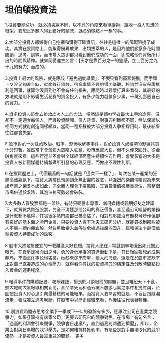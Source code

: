 # 坦伯頓投資法


<div id="id_590ea0c28a07d8b89839276" class="text_exposed_root"><span>1.投資要能成功，就必須與眾不同，以不同的角度來看待</span><wbr><span class="word_break"></span><span>事物，跳脫一般人思想的框架，要想比多數人得到更好的績</span><wbr><span class="word_break"></span>效，就必須做點不一樣的事。<br> <br><span> 2.大部分投資人都懶得自己挖掘和獲得正確資訊，往往是</span><wbr><span class="word_break"></span><span>這唯一的障礙阻撓了成功。其實在投資路上，能取得優異成</span><wbr><span class="word_break"></span><span>果、出類拔萃的人，是因為他們願意多花時間閱讀、思考、</span><wbr><span class="word_break"></span><span>訓練，而市場大眾卻都只看到他們成功的一面，卻忽略他們</span><wbr><span class="word_break"></span><span>背後所付出的時間與精神。就如同愛迪生名言：【天才是靠</span><wbr><span class="word_break"></span>百分之一的靈感，加上百分之九十九的努力】而成的。<br> <br><span> 3.投資上最大的風險，就是應該「避免過度舉債」，不要</span><wbr><span class="word_break"></span><span>只看到高額報酬，而手頭上又沒足夠現金時，就向銀行貸款</span><wbr><span class="word_break"></span><span>，很多事情不要想得太樂觀，投資並沒有保證獲利這回事，</span><wbr><span class="word_break"></span><span>就算你沒買到也不會有任何損失，應隨時以最壞打算來看待</span><wbr><span class="word_break"></span><span>，其最好的方法就是用不影響生活花費的資金投入，有多少</span><wbr><span class="word_break"></span>能力就做多少事，千萬別膨脹自己的實力。<span class="text_exposed_hide">⋯⋯</span><span class="text_exposed_show"><br> <br><span> 4.很多投資人都會去仿效成功人士的方法，當然這是讓初</span><wbr><span class="word_break"></span><span>學者最快上手的途徑，但卻不一定適合每個人，而且投資時</span><wbr><span class="word_break"></span><span>間、個人背景、對事的判斷都不同，無法保證以相同方式就</span><wbr><span class="word_break"></span><span>能創造同樣績效，當同一種招數被大部分投資人爭相採用時</span><wbr><span class="word_break"></span>，最後結果往往都會失靈。<br> <br><span> 5.股市對於一次性的政治、戰爭、恐怖攻擊等事件，對於</span><wbr><span class="word_break"></span><span>投資人或經濟的影響其實十分短暫，雖然當下會激使大眾陷</span><wbr><span class="word_break"></span><span>入狂亂，股市應聲大跌，但不久便又回升。從金融角度來看</span><wbr><span class="word_break"></span><span>，這些行徑並不會對全球經濟面產生持續性的作用，會受影</span><wbr><span class="word_break"></span><span>響的大多是投資人被新聞媒體持續報導所引發的心理反應，</span><wbr><span class="word_break"></span>而做出不理性判斷。<br> <br><span> 6.在投資歷史上，代價最高的一句話就是「這次不一樣了</span><wbr><span class="word_break"></span><span>」，每次在某一產業的狂熱高漲氣氛下，投資人將成長預測</span><wbr><span class="word_break"></span><span>到永無止盡的妄念，以強烈的樂觀情緒認為未來該產業之榮</span><wbr><span class="word_break"></span><span>景本該如此，完全無人理會下檔風險，其實當價值被嚴重高</span><wbr><span class="word_break"></span>估，當整個市場供過於求時，其泡沫終究勢必會破裂。<br> <br><span> 7.大多數人買股票都是一頭熱，有時只聽股市專家、新聞</span><wbr><span class="word_break"></span><span>媒體或親朋好友之建議下，就貿貿然買進股票，完全不清楚</span><wbr><span class="word_break"></span><span>那間公司的真正價值，甚至連公司經營的業務是什麼都不曉</span><wbr><span class="word_break"></span><span>得，其實很多熱門股都已被高估了，相對於那些沒有題材可</span><wbr><span class="word_break"></span><span>炒作但卻有良好的基本面之冷門企業，只要投資人肯下功夫</span><wbr><span class="word_break"></span><span>去研究分析，就能尋找到那些被人不屑一顧的便宜股，然後</span><wbr><span class="word_break"></span><span>勇敢投入並等待危機過後股市回升，這種做法才是價值型投</span><wbr><span class="word_break"></span>資人持續成功的訣竅。<br> <br><span> 8.股市大跌是撿便宜的千載難逢大好良機，投資人應在平</span><wbr><span class="word_break"></span><span>常就訓練培養出如此獨到眼光，在賣壓蜂擁而出之時，勇於</span><wbr><span class="word_break"></span><span>逢低承接的買進衝動才是，其日後回報想必成果非凡。不過</span><wbr><span class="word_break"></span><span>這件事說得容易，做起來卻不簡單，最大的問題，還是在於</span><wbr><span class="word_break"></span><span>股市狂跌不止對自己直接造成的心理壓力，就得看你尋找的</span><wbr><span class="word_break"></span>投資標的的穩定性及分散時間點投入資金的運用程度。<br> <br><span> 9.報導事件的媒體記者、報章雜誌，擅長於只談眼前的問</span><wbr><span class="word_break"></span><span>題，並且唯恐天下不亂，擴大地向大眾報導相關新聞，甚至</span><wbr><span class="word_break"></span><span>拿先前和過去讓人膽顫心驚之事件相提並論，企圖把投資人</span><wbr><span class="word_break"></span><span>的心思引向最糟糕的可能結果。而投資人要學習的就是，不</span><wbr><span class="word_break"></span><span>盲目跟隨潮流走，養成獨立思考判斷，在股市中以歷史經驗</span><wbr><span class="word_break"></span>來看，危機往往代表著轉機。<br> <br><span> 10.別浪費時間去思考企業下一季或下一年的盈餘有多少</span><wbr><span class="word_break"></span><span>，應專注公司在產業之競爭力，如果打算持有該家公司，更</span><wbr><span class="word_break"></span><span>要去研究它的競爭對手。在市場上有句名言：「過高的利潤</span><wbr><span class="word_break"></span><span>會引來競爭，競爭會日趨激烈，直到過高利潤遭到擠壓」。</span><wbr><span class="word_break"></span><span>所以，企業面對與日俱增的競爭壓力，是如何維持其獲利率</span><wbr><span class="word_break"></span><span>，有哪些是對手無法取代的競爭優勢，才是投資人最需重視</span><wbr><span class="word_break"></span>的問題。</span><span class="text_exposed_hide"> <span class="text_exposed_link"><a class="see_more_link" data-interaction-root-id="_24_q" onclick="var func = function(e) { e.preventDefault(); }; var parent = Parent.byClass(this, &quot;text_exposed_root&quot;); if (parent &amp;&amp; parent.getAttribute(&quot;id&quot;) == &quot;id_590ea0c28a07d8b89839276&quot;) { CSS.addClass(parent, &quot;text_exposed&quot;); Arbiter.inform(&quot;reflow&quot;); }; func(event); " href="#" data-ft="{&quot;tn&quot;:&quot;e&quot;}" role="button"><span class="see_more_link_inner">更多</span></a></span></span></div>